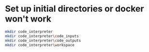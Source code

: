 # Set up initial directories or docker won't work
```bash
mkdir code_interpreter
mkdir code_interpreter\code_inputs
mkdir code_interpreter\code_outputs
mkdir code_interpreter\workspace
```